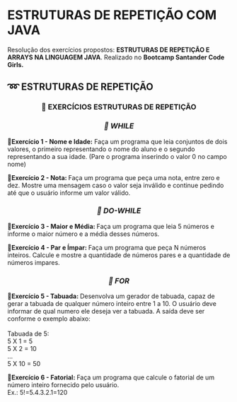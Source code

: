 <h1> ESTRUTURAS DE REPETIÇÃO COM JAVA </h1>


<p>Resolução dos exercícios propostos: <strong>ESTRUTURAS DE REPETIÇÃO E ARRAYS NA LINGUAGEM JAVA</strong>. Realizado no <strong> Bootcamp Santander Code Girls. </strong> 

<h2> ➿ ESTRUTURAS DE REPETIÇÃO </h2>

<h3 align="center"> 💭 EXERCÍCIOS ESTRUTURAS DE REPETIÇÃO</h3>

<h3 align="center"><em>📝 WHILE</em></h3>


<strong>🔸Exercício 1 - Nome e Idade:</strong> Faça um programa que leia conjuntos de dois valores, o primeiro representando o nome do aluno e o segundo representando a sua idade. (Pare o programa inserindo o valor 0 no campo nome)<br>

<strong>🔸Exercício 2 - Nota: </strong> Faça um programa que peça uma nota, entre zero e dez. Mostre uma mensagem caso o valor seja inválido e continue pedindo até que o usuário informe um valor válido.


<h3 align="center"><em>📝 DO-WHILE</em></h3>

<strong>🔸Exercício 3 - Maior e Média: </strong> Faça um programa que leia 5 números e informe o maior número e a média desses números.<br>

<strong>🔸Exercício 4 - Par e Ímpar: </strong> Faça um programa que peça N números inteiros. Calcule e mostre a quantidade de números pares e a quantidade de números impares.<br>

<h3 align="center"><em>📝 FOR</em></h3>

<strong>🔸Exercício 5 - Tabuada: </strong> Desenvolva um gerador de tabuada, capaz de gerar a tabuada de qualquer número inteiro entre 1 a 10. O usuário deve informar de qual numero ele deseja ver a tabuada. A saída deve ser conforme o exemplo abaixo:<br>
<br>
Tabuada de 5:<br>
5 X 1 = 5<br>
5 X 2 = 10<br>
...<br>
5 X 10 = 50<br>

<strong>🔸Exercício 6 - Fatorial: </strong> Faça um programa que calcule o fatorial de um número inteiro fornecido pelo usuário.<br>
Ex.: 5!=5.4.3.2.1=120<br>
